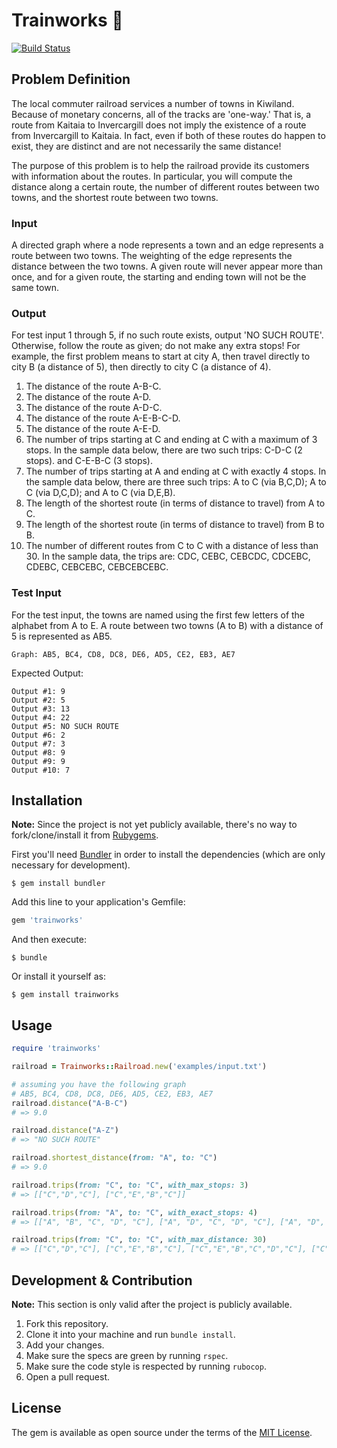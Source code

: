 # Trainworks 🚂
[![Build Status](https://semaphoreci.com/api/v1/projects/14ca60dd-4c8c-4c22-a419-b888d253491c/1073642/shields_badge.svg)](https://semaphoreci.com/andresilveirah/trainworks)

## Problem Definition

The local commuter railroad services a number of towns in Kiwiland.  Because of monetary concerns, all of the tracks are 'one-way.'  That is, a route from Kaitaia to Invercargill does not imply the existence of a route from Invercargill to Kaitaia.  In fact, even if both of these routes do happen to exist, they are distinct and are not necessarily the same distance!

The purpose of this problem is to help the railroad provide its customers with information about the routes.  In particular, you will compute the distance along a certain route, the number of different routes between two towns, and the shortest route between two towns.

### Input
A directed graph where a node represents a town and an edge represents a route between two towns.  The weighting of the edge represents the distance between the two towns.  A given route will never appear more than once, and for a given route, the starting and ending town will not be the same town.

### Output

For test input 1 through 5, if no such route exists, output 'NO SUCH ROUTE'.  Otherwise, follow the route as given; do not make any extra stops!  For example, the first problem means to start at city A, then travel directly to city B (a distance of 5), then directly to city C (a distance of 4).

1. The distance of the route A-B-C.
2. The distance of the route A-D.
3. The distance of the route A-D-C.
4. The distance of the route A-E-B-C-D.
5. The distance of the route A-E-D.
6. The number of trips starting at C and ending at C with a maximum of 3 stops.  In the sample data below, there are two such trips: C-D-C (2 stops). and C-E-B-C (3 stops).
7. The number of trips starting at A and ending at C with exactly 4 stops.  In the sample data below, there are three such trips: A to C (via B,C,D); A to C (via D,C,D); and A to C (via D,E,B).
8. The length of the shortest route (in terms of distance to travel) from A to C.
9. The length of the shortest route (in terms of distance to travel) from B to B.
10. The number of different routes from C to C with a distance of less than 30.  In the sample data, the trips are: CDC, CEBC, CEBCDC, CDCEBC, CDEBC, CEBCEBC, CEBCEBCEBC.

### Test Input

For the test input, the towns are named using the first few letters of the alphabet from A to E. A route between two towns (A to B) with a distance of 5 is represented as AB5.

    Graph: AB5, BC4, CD8, DC8, DE6, AD5, CE2, EB3, AE7

Expected Output:

```
Output #1: 9
Output #2: 5
Output #3: 13
Output #4: 22
Output #5: NO SUCH ROUTE
Output #6: 2
Output #7: 3
Output #8: 9
Output #9: 9
Output #10: 7
```

## Installation

**Note:** Since the project is not yet publicly available, there's no way to fork/clone/install it from [Rubygems](https://rubygems.org/).

First you'll need [Bundler](http://bundler.io/) in order to install the dependencies (which are only necessary for development).

    $ gem install bundler

Add this line to your application's Gemfile:

```ruby
gem 'trainworks'
```

And then execute:

    $ bundle

Or install it yourself as:

    $ gem install trainworks

## Usage

```ruby
require 'trainworks'

railroad = Trainworks::Railroad.new('examples/input.txt')

# assuming you have the following graph
# AB5, BC4, CD8, DC8, DE6, AD5, CE2, EB3, AE7
railroad.distance("A-B-C")
# => 9.0

railroad.distance("A-Z")
# => "NO SUCH ROUTE"

railroad.shortest_distance(from: "A", to: "C")
# => 9.0

railroad.trips(from: "C", to: "C", with_max_stops: 3)
# => [["C","D","C"], ["C","E","B","C"]]

railroad.trips(from: "A", to: "C", with_exact_stops: 4)
# => [["A", "B", "C", "D", "C"], ["A", "D", "C", "D", "C"], ["A", "D", "E", "B", "C"]]

railroad.trips(from: "C", to: "C", with_max_distance: 30)
# => [["C","D","C"], ["C","E","B","C"], ["C","E","B","C","D","C"], ["C","D","C","E","B","C"], ["C","D","E","B","C"], ["C","E","B","C","E","B","C"], ["C","E","B","C","E","B","C","E","B","C"]]
```

## Development & Contribution

**Note:** This section is only valid after the project is publicly available.

1. Fork this repository.
2. Clone it into your machine and run `bundle install`.
3. Add your changes.
4. Make sure the specs are green by running `rspec`.
5. Make sure the code style is respected by running `rubocop`.
6. Open a pull request.

## License

The gem is available as open source under the terms of the [MIT License](http://opensource.org/licenses/MIT).
